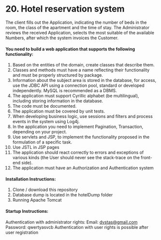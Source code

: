# 20. Hotel reservation system
The client fills out the Application, indicating the number of beds in the room, the class of the apartment and the time of stay. The Administrator reviews the received Application, selects the most suitable of the available Numbers, after which the system invoices the Customer.

#### You need to build a web application that supports the following functionality:
1. Based on the entities of the domain, create classes that describe them.
2. Classes and methods must have a name reflecting their functionality and must be properly structured by package.
3. Information about the subject area is stored in the database, for access, use the JDBC API using a connection pool, standard or developed independently. MySQL is recommended as a DBMS.
4. The application must support Cyrillic alphabet (be multilingual), including storing information in the database.
5. The code must be documented.
6. The application must be covered by unit tests.
7. When developing business logic, use sessions and filters and process events in the system using Log4j.
8. In the application you need to implement Pagination, Transaction, depending on your project.
9. Use servlets and JSP, to implement the functionality proposed in the formulation of a specific task.
10. Use JSTL in JSP pages
11. The application should react correctly to errors and exceptions of various kinds (the User should never see the stack-trace on the front-end side).
12. The application must have an Authorization and Authentication system

#### Installation Instructions:
1. Clone / download this repository
2. Database dump is located in the hotelDump folder
3. Running Apache Tomcat

#### Startup Instructions:
Authentication with administrator rights: 
Email: dvstas@gmail.com 
Password: qwertyasvcb 
Authentication with user rights is possible after user registration
